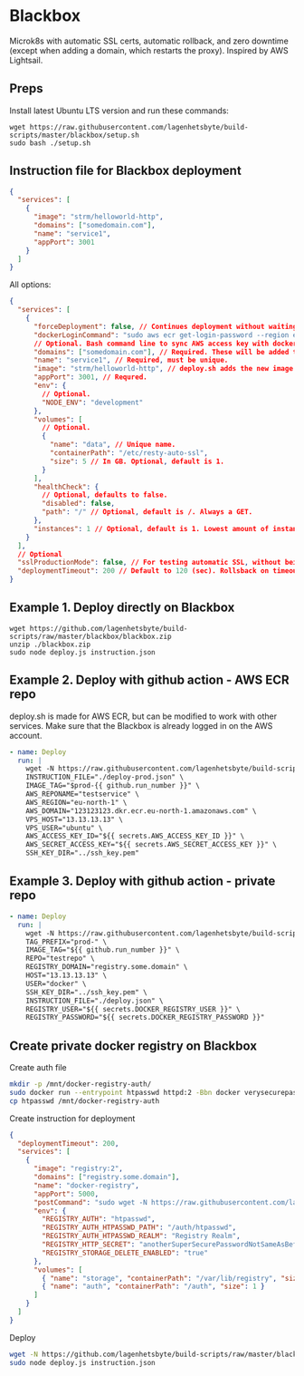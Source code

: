 # Blackbox

Microk8s with automatic SSL certs, automatic rollback, and zero downtime (except when adding a domain, which restarts the proxy). Inspired by AWS Lightsail.

## Preps

Install latest Ubuntu LTS version and run these commands:

```
wget https://raw.githubusercontent.com/lagenhetsbyte/build-scripts/master/blackbox/setup.sh
sudo bash ./setup.sh
```

## Instruction file for Blackbox deployment

```json
{
  "services": [
    {
      "image": "strm/helloworld-http",      
      "domains": ["somedomain.com"],
      "name": "service1",
      "appPort": 3001
    }
  ]
}
```

All options:

```json
{
  "services": [
    {
      "forceDeployment": false, // Continues deployment without waiting for current deployment to complete.
      "dockerLoginCommand": "sudo aws ecr get-login-password --region eu-north-1 | sudo docker login --username AWS --password-stdin 123123123.dkr.ecr.eu-north-1.amazonaws.com",
      // Optional. Bash command line to sync AWS access key with docker.
      "domains": ["somedomain.com"], // Required. These will be added to the proxy.
      "name": "service1", // Required, must be unique.
      "image": "strm/helloworld-http", // deploy.sh adds the new image here. Otherwise, this field is required. Don't use :latest, it brakes automatic rollback.
      "appPort": 3001, // Requred.
      "env": {
        // Optional.
        "NODE_ENV": "development"
      },
      "volumes": [
        // Optional.
        {
          "name": "data", // Unique name.
          "containerPath": "/etc/resty-auto-ssl",
          "size": 5 // In GB. Optional, default is 1.
        }
      ],
      "healthCheck": {
        // Optional, defaults to false.
        "disabled": false,
        "path": "/" // Optional, default is /. Always a GET.
      },
      "instances": 1 // Optional, default is 1. Lowest amount of instances running at the same time.
    }
  ],
  // Optional
  "sslProductionMode": false, // For testing automatic SSL, without being banned from lets encrypt for trying too many times.
  "deploymentTimeout": 200 // Default to 120 (sec). Rollsback on timeout. Why? Because if a pod fails to start, it can take 30 minutes to change state to failed, which is too long.
}
```

## Example 1. Deploy directly on Blackbox

```
wget https://github.com/lagenhetsbyte/build-scripts/raw/master/blackbox/blackbox.zip
unzip ./blackbox.zip
sudo node deploy.js instruction.json
```

## Example 2. Deploy with github action - AWS ECR repo

deploy.sh is made for AWS ECR, but can be modified to work with other services. Make sure that the Blackbox is already logged in on the AWS account.

```yaml
- name: Deploy
  run: |
    wget -N https://raw.githubusercontent.com/lagenhetsbyte/build-scripts/master/blackbox/deploy.sh && bash deploy.sh \
    INSTRUCTION_FILE="./deploy-prod.json" \
    IMAGE_TAG="$prod-{{ github.run_number }}" \
    AWS_REPONAME="testservice" \
    AWS_REGION="eu-north-1" \
    AWS_DOMAIN="123123123.dkr.ecr.eu-north-1.amazonaws.com" \
    VPS_HOST="13.13.13.13" \
    VPS_USER="ubuntu" \
    AWS_ACCESS_KEY_ID="${{ secrets.AWS_ACCESS_KEY_ID }}" \
    AWS_SECRET_ACCESS_KEY="${{ secrets.AWS_SECRET_ACCESS_KEY }}" \
    SSH_KEY_DIR="../ssh_key.pem"
```

## Example 3. Deploy with github action - private repo

```yaml
- name: Deploy
  run: |
    wget -N https://raw.githubusercontent.com/lagenhetsbyte/build-scripts/master/blackbox/deploy-private.sh && bash deploy-private.sh \
    TAG_PREFIX="prod-" \
    IMAGE_TAG="${{ github.run_number }}" \
    REPO="testrepo" \
    REGISTRY_DOMAIN="registry.some.domain" \
    HOST="13.13.13.13" \
    USER="docker" \
    SSH_KEY_DIR="../ssh_key.pem" \
    INSTRUCTION_FILE="./deploy.json" \
    REGISTRY_USER="${{ secrets.DOCKER_REGISTRY_USER }}" \
    REGISTRY_PASSWORD="${{ secrets.DOCKER_REGISTRY_PASSWORD }}"
```

## Create private docker registry on Blackbox

Create auth file

```bash
mkdir -p /mnt/docker-registry-auth/
sudo docker run --entrypoint htpasswd httpd:2 -Bbn docker verysecurepassword > htpasswd
cp htpasswd /mnt/docker-registry-auth
```

Create instruction for deployment

```json
{
  "deploymentTimeout": 200,
  "services": [
    {
      "image": "registry:2",      
      "domains": ["registry.some.domain"],
      "name": "docker-registry",
      "appPort": 5000,
      "postCommand": "sudo wget -N https://raw.githubusercontent.com/lagenhetsbyte/build-scripts/master/blackbox/install-registry-cleanup.sh && sudo bash install-registry-cleanup.sh",
      "env": {
        "REGISTRY_AUTH": "htpasswd",
        "REGISTRY_AUTH_HTPASSWD_PATH": "/auth/htpasswd",
        "REGISTRY_AUTH_HTPASSWD_REALM": "Registry Realm",
        "REGISTRY_HTTP_SECRET": "anotherSuperSecurePasswordNotSameAsBefore",
        "REGISTRY_STORAGE_DELETE_ENABLED": "true"
      },
      "volumes": [
        { "name": "storage", "containerPath": "/var/lib/registry", "size": 50 },
        { "name": "auth", "containerPath": "/auth", "size": 1 }
      ]
    }
  ]
}
```

Deploy

```bash
wget -N https://github.com/lagenhetsbyte/build-scripts/raw/master/blackbox/blackbox.zip && unzip -o blackbox.zip
sudo node deploy.js instruction.json
```
